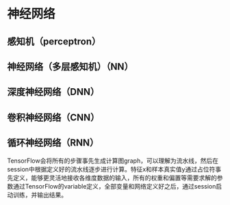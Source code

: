 # 神经网络


## 感知机（perceptron）


## 神经网络（多层感知机）（NN）



## 深度神经网络（DNN）


## 卷积神经网络（CNN）



## 循环神经网络（RNN）





TensorFlow会将所有的步骤事先生成计算图graph，可以理解为流水线，然后在session中根据定义好的流水线逐步进行计算。特征x和样本真实值y通过占位符事先定义，能够更灵活地接收各维度数据的输入，所有的权重和偏置等需要求解的参数通过TensorFlow的variable定义，全部变量和网络定义好之后，通过session启动训练，并输出结果。
